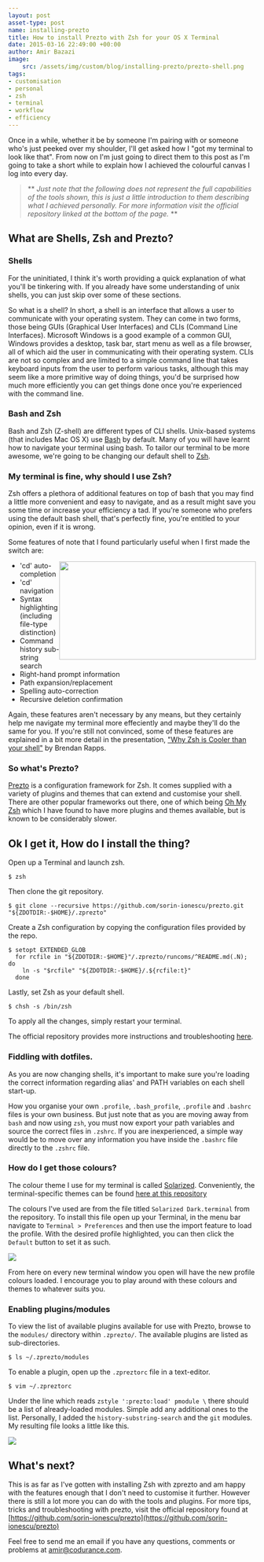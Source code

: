 ```yaml
---
layout: post
asset-type: post
name: installing-prezto
title: How to install Prezto with Zsh for your OS X Terminal
date: 2015-03-16 22:49:00 +00:00
author: Amir Bazazi
image:
    src: /assets/img/custom/blog/installing-prezto/prezto-shell.png
tags:
- customisation
- personal
- zsh
- terminal
- workflow
- efficiency
---
```


Once in a while, whether it be by someone I'm pairing with or someone who's just peeked over my shoulder, I'll get asked how I "got my terminal to look like that". From now on I'm just going to direct them to this post as I'm going to take a short while to explain how I achieved the colourful canvas I log into every day.

> ** *Just note that the following does not represent the full capabilities of the tools shown, this is just a little introduction to them describing what I achieved personally. For more information visit the official repository linked at the bottom of the page.* **

## What are Shells, Zsh and Prezto?

### Shells

For the uninitiated, I think it's worth providing a quick explanation of what you'll be tinkering with. If you already have some understanding of unix shells, you can just skip over some of these sections.

So what is a shell? In short, a shell is an interface that allows a user to communicate with your operating system. They can come in two forms, those being GUIs (Graphical User Interfaces) and CLIs (Command Line Interfaces). Microsoft Windows is a good example of a common GUI, Windows provides a desktop, task bar, start menu as well as a file browser, all of which aid the user in communicating with their operating system. CLIs are not so complex and are limited to a simple command line that takes keyboard inputs from the user to perform various tasks, although this may seem like a more primitive way of doing things, you'd be surprised how much more efficiently you can get things done once you're experienced with the command line.

### Bash and Zsh

Bash and Zsh (Z-shell) are different types of CLI shells. Unix-based systems (that includes Mac OS X) use [Bash](http://en.wikipedia.org/wiki/Bash_%28Unix_shell%29) by default. Many of you will have learnt how to navigate your terminal using bash. To tailor our terminal to be more awesome, we're going to be changing our default shell to [Zsh](http://en.wikipedia.org/wiki/Z_shell).

### My terminal is fine, why should I use Zsh?

Zsh offers a plethora of additional features on top of bash that you may find a little more convenient and easy to navigate, and as a result might save you some time or increase your efficiency a tad. If you're someone who prefers using the default bash shell, that's perfectly fine, you're entitled to your opinion, even if it is wrong.

Some features of note that I found particularly useful when I first made the switch are:

<img class="img-responsive" style="float: right" height="200px" width="400px" src="/assets/img/custom/blog/installing-prezto/cd-completion.png">

*    'cd' auto-completion
*    'cd' navigation
*    Syntax highlighting (including file-type distinction)
*    Command history sub-string search
*    Right-hand prompt information
*    Path expansion/replacement
*    Spelling auto-correction
*    Recursive deletion confirmation

Again, these features aren't necessary by any means, but they certainly help me navigate my terminal more effeciently and maybe they'll do the same for you. If you're still not convinced, some of these features are explained in a bit more detail in the presentation, ["Why Zsh is Cooler than your shell"](http://www.slideshare.net/jaguardesignstudio/why-zsh-is-cooler-than-your-shell-16194692) by Brendan Rapps.

### So what's Prezto?

[Prezto](https://github.com/sorin-ionescu/prezto) is a configuration framework for Zsh. It comes supplied with a variety of plugins and themes that can extend and customise your shell. There are other popular frameworks out there, one of which being [Oh My Zsh](https://github.com/robbyrussell/oh-my-zsh) which I have found to have more plugins and themes available, but is known to be considerably slower.

## Ok I get it, How do I install the thing?

Open up a Terminal and launch zsh.

    $ zsh

Then clone the git repository.

    $ git clone --recursive https://github.com/sorin-ionescu/prezto.git "${ZDOTDIR:-$HOME}/.zprezto"

Create a Zsh configuration by copying the configuration files provided by the repo.

    $ setopt EXTENDED_GLOB
      for rcfile in "${ZDOTDIR:-$HOME}"/.zprezto/runcoms/^README.md(.N); do
        ln -s "$rcfile" "${ZDOTDIR:-$HOME}/.${rcfile:t}"
      done

Lastly, set Zsh as your default shell.

    $ chsh -s /bin/zsh

To apply all the changes, simply restart your terminal.

The official repository provides more instructions and troubleshooting [here](https://github.com/sorin-ionescu/prezto).

### Fiddling with dotfiles.

As you are now changing shells, it's important to make sure you're loading the correct information regarding alias' and PATH variables on each shell start-up.

How you organise your own `.profile`, `.bash_profile`, `.profile` and `.bashrc` files is your own business. But just note that as you are moving away from `bash` and now using `zsh`, you must now export your path variables and source the correct files in `.zshrc`. If you are inexperienced, a simple way would be to move over any information you have inside the `.bashrc` file directly to the `.zshrc` file.

### How do I get those colours?

The colour theme I use for my terminal is called [Solarized](http://ethanschoonover.com/solarized). Conveniently, the terminal-specific themes can be found [here at this repository](https://github.com/amiralibazazi/osx-terminal.app-colors-solarized)

The colours I've used are from the file titled `Solarized Dark.terminal` from the repository. To install this file open up your Terminal, in the menu bar navigate to `Terminal > Preferences` and then use the import feature to load the profile. With the desired profile highlighted, you can then click the `Default` button to set it as such.

![](/assets/img/custom/blog/installing-prezto/import-terminal-profile.png)

From here on every new terminal window you open will have the new profile colours loaded. I encourage you to play around with these colours and themes to whatever suits you.

### Enabling plugins/modules

To view the list of available plugins available for use with Prezto, browse to the `modules/` directory within `.zprezto/`. The available plugins are listed as sub-directories.

    $ ls ~/.zprezto/modules

To enable a plugin, open up the `.zpreztorc` file in a text-editor.

    $ vim ~/.zpreztorc

Under the line which reads `zstyle ':prezto:load' pmodule \` there should be a list of already-loaded modules. Simple add any additional ones to the list. Personally, I added the `history-substring-search` and the `git` modules. My resulting file looks a little like this.

![](/assets/img/custom/blog/installing-prezto/zpreztorc.png)

## What's next?

This is as far as I've gotten with installing Zsh with zprezto and am happy with the features enough that I don't need to customise it further. However there is still a lot more you can do with the tools and plugins. For more tips, tricks and troubleshooting with prezto, visit the official repository found at [https://github.com/sorin-ionescu/prezto](https://github.com/sorin-ionescu/prezto)

Feel free to send me an email if you have any questions, comments or problems at amir@codurance.com.



